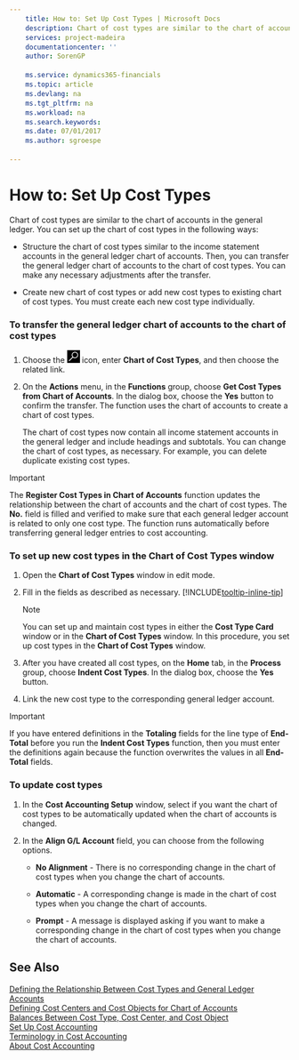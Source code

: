 ```yaml
---
    title: How to: Set Up Cost Types | Microsoft Docs
    description: Chart of cost types are similar to the chart of accounts in the general ledger. You can set up the chart of cost types in the following ways:
    services: project-madeira
    documentationcenter: ''
    author: SorenGP

    ms.service: dynamics365-financials
    ms.topic: article
    ms.devlang: na
    ms.tgt_pltfrm: na
    ms.workload: na
    ms.search.keywords:
    ms.date: 07/01/2017
    ms.author: sgroespe

---
```

# How to: Set Up Cost Types
Chart of cost types are similar to the chart of accounts in the general ledger. You can set up the chart of cost types in the following ways:  

-   Structure the chart of cost types similar to the income statement accounts in the general ledger chart of accounts. Then, you can transfer the general ledger chart of accounts to the chart of cost types. You can make any necessary adjustments after the transfer.  

-   Create new chart of cost types or add new cost types to existing chart of cost types. You must create each new cost type individually.  

### To transfer the general ledger chart of accounts to the chart of cost types  

1.  Choose the ![Search for Page or Report](media/ui-search/search_small.png "Search for Page or Report icon") icon, enter **Chart of Cost Types**, and then choose the related link.  

2.  On the **Actions** menu, in the **Functions** group, choose **Get Cost Types from Chart of Accounts**. In the dialog box, choose the **Yes** button to confirm the transfer. The function uses the chart of accounts to create a chart of cost types.  

     The chart of cost types now contain all income statement accounts in the general ledger and include headings and subtotals. You can change the chart of cost types, as necessary. For example, you can delete duplicate existing cost types.  

> [!IMPORTANT]  
>  The **Register Cost Types in Chart of Accounts** function updates the relationship between the chart of accounts and the chart of cost types. The **No.** field is filled and verified to make sure that each general ledger account is related to only one cost type. The function runs automatically before transferring general ledger entries to cost accounting.  

### To set up new cost types in the Chart of Cost Types window  

1.  Open the **Chart of Cost Types** window in edit mode.  

2.  Fill in the fields as described as necessary. [!INCLUDE[tooltip-inline-tip](includes/tooltip-inline-tip_md.md)]

    > [!NOTE]  
    >  You can set up and maintain cost types in either the **Cost Type Card** window or in the **Chart of Cost Types** window. In this procedure, you set up cost types in the **Chart of Cost Types** window.  

3.  After you have created all cost types, on the **Home** tab, in the **Process** group, choose **Indent Cost Types**. In the dialog box, choose the **Yes** button.  

4.  Link the new cost type to the corresponding general ledger account.  

> [!IMPORTANT]  
>  If you have entered definitions in the **Totaling** fields for the line type of **End-Total** before you run the **Indent Cost Types** function, then you must enter the definitions again because the function overwrites the values in all **End-Total** fields.  

### To update cost types  

1.  In the **Cost Accounting Setup** window, select if you want the chart of cost types to be automatically updated when the chart of accounts is changed.  

2.  In the **Align G/L Account** field, you can choose from the following options.  

    -   **No Alignment** - There is no corresponding change in the chart of cost types when you change the chart of accounts.  

    -   **Automatic** - A corresponding change is made in the chart of cost types when you change the chart of accounts.  

    -   **Prompt** - A message is displayed asking if you want to make a corresponding change in the chart of cost types when you change the chart of accounts.  

## See Also  
 [Defining the Relationship Between Cost Types and General Ledger Accounts](defining-the-relationship-between-cost-types-and-general-ledger-accounts.md)   
 [Defining Cost Centers and Cost Objects for Chart of Accounts](defining-cost-centers-and-cost-objects-for-chart-of-accounts.md)   
 [Balances Between Cost Type, Cost Center, and Cost Object](balances-between-cost-type-cost-center-and-cost-object.md)   
 [Set Up Cost Accounting](set-up-cost-accounting.md)   
 [Terminology in Cost Accounting](terminology-in-cost-accounting.md)   
 [About Cost Accounting](about-cost-accounting.md)
